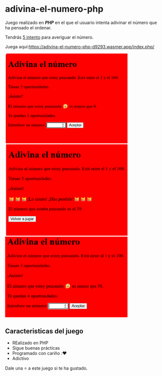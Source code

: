 # adivina-el-numero-php

Juego realizado en ***PHP*** en el que el usuario intenta adivinar el número que ha pensado el ordenar. 

Tendrás <ins>5 intento</ins> para averiguar el número.

Juega aquí:<https://adivina-el-numero-php-d9293.wasmer.app/index.php/>

<img width="400px" src="img/captura1.png">

<img width="400px" src="img/captura2.png">

<img width="400px" src="img/captura3.png">

## Caracteristicas del juego

* REalizado en PHP
* Sigue buenas prácticas
* Programado con cariño :❤️
* Adictivo

Dale una ⭐ a este juego si te ha gustado.
